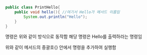 ```java
public class PrintHello{
	public void hello(){ //여기서 Hello가 메서드 이름임
		System.out.println("Hello");
	}
}
```
명령은 위와 같이 방식으로 동작함
해당 명령은 Hello를 출력하라는 명령임

위와 같이 메서드의 중괄호{} 안에서 명령을 추가하여 실행함

#### 